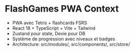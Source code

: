 # FlashGames PWA Context
- PWA avec Tetris + flashcards FSRS
- React 18 + TypeScript + Vite + Tailwind
- Zustand pour state, Dexie pour DB
- Système de progression avec niveaux et badges
- Architecture: src/modules/, src/components/, src/store/
